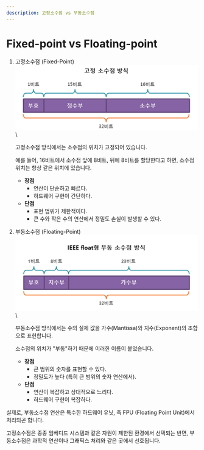 ```yaml
---
description: 고정소수점 vs 부동소수점
---
```


# Fixed-point vs Floating-point

1.  고정소수점 (Fixed-Point)\
    ![](<../../../.gitbook/assets/image (7) (1) (1) (1) (1) (1) (1).png>)\


    고정소수점 방식에서는 소수점의 위치가 고정되어 있습니다.

    예를 들어, 16비트에서 소수점 앞에 8비트, 뒤에 8비트를 할당한다고 하면, 소수점 위치는 항상 같은 위치에 있습니다.

    * **장점**
      * 연산이 단순하고 빠르다.
      * 하드웨어 구현이 간단하다.
    * **단점**
      * 표현 범위가 제한적이다.
      * 큰 수와 작은 수의 연산에서 정밀도 손실이 발생할 수 있다.
2.  부동소수점 (Floating-Point)\
    ![](<../../../.gitbook/assets/image (8) (1) (1) (1) (1) (1).png>)\


    부동소수점 방식에서는 수의 실제 값을 가수(Mantissa)와 지수(Exponent)의 조합으로 표현합니다.

    소수점의 위치가 "부동"하기 때문에 이러한 이름이 붙었습니다.

    * **장점**
      * 큰 범위의 숫자를 표현할 수 있다.
      * 정밀도가 높다 (특히 큰 범위의 숫자 연산에서).
    * **단점**
      * 연산이 복잡하고 상대적으로 느리다.
      * 하드웨어 구현이 복잡하다.

실제로, 부동소수점 연산은 특수한 하드웨어 유닛, 즉 FPU (Floating Point Unit)에서 처리되곤 합니다.

고정소수점은 종종 임베디드 시스템과 같은 자원이 제한된 환경에서 선택되는 반면, 부동소수점은 과학적 연산이나 그래픽스 처리와 같은 곳에서 선호됩니다.


